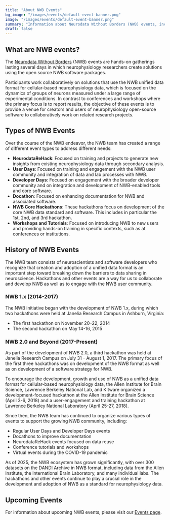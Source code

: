 ```yaml
---
title: "About NWB Events"
bg_image: "/images/events/default-event-banner.png"
image: "/images/events/default-event-banner.png"
summary: "Information about Neurodata Without Borders (NWB) events, including their purpose, types, and history."
draft: false
---
```


## What are NWB events?

The [Neurodata Without Borders](https://www.nwb.org/) (NWB) events are hands-on gatherings lasting several days in which neurophysiology researchers create solutions using the open source NWB software packages.

Participants work collaboratively on solutions that use the NWB unified data format for cellular-based neurophysiology data, which is focused on the dynamics of groups of neurons measured under a large range of experimental conditions. In contrast to conferences and workshops where the primary focus is to report results, the objective of these events is to provide a venue for creators and users of neurophysiology open-source software to collaboratively work on related research projects.

## Types of NWB Events

Over the course of the NWB endeavor, the NWB team has created a range of different event types to address different needs:

- **NeurodataReHack**: Focused on training and projects to generate new insights from existing neurophysiology data through secondary analysis.
- **User Days**: Focused on training and engagement with the NWB user community and integration of data and lab processes with NWB.
- **Developer Days**: Focused on engagement with the broader developer community and on integration and development of NWB-enabled tools and core software.
- **Docathon**: Focused on enhancing documentation for NWB and associated software.
- **NWB Core Hackathons**: These hackathons focus on development of the core NWB data standard and software. This includes in particular the 1st, 2nd, and 3rd hackathon.
- **Workshops and Tutorials**: Focused on introducing NWB to new users and providing hands-on training in specific contexts, such as at conferences or institutions.

## History of NWB Events

The NWB team consists of neuroscientists and software developers who recognize that creation and adoption of a unified data format is an important step toward breaking down the barriers to data sharing in neuroscience. Hackathons and other events are a way for us to collaborate and develop NWB as well as to engage with the NWB user community.

### NWB 1.x (2014-2017)
The NWB initiative began with the development of NWB 1.x, during which two hackathons were held at Janelia Research Campus in Ashburn, Virginia:
- The first hackathon on November 20–22, 2014
- The second hackathon on May 14-16, 2015

### NWB 2.0 and Beyond (2017-Present)
As part of the development of NWB 2.0, a third hackathon was held at Janelia Research Campus on July 31 - August 1, 2017. The primary focus of the first three hackathons was on development of the NWB format as well as on development of a software strategy for NWB.

To encourage the development, growth and use of NWB as a unified data format for cellular-based neurophysiology data, the Allen Institute for Brain Science, Lawrence Berkeley National Lab, and Kitware organized a development-focused hackathon at the Allen Institute for Brain Science (April 3-6, 2018) and a user-engagement and training hackathon at Lawrence Berkeley National Laboratory (April 25-27, 2018).

Since then, the NWB team has continued to organize various types of events to support the growing NWB community, including:

- Regular User Days and Developer Days events
- Docathons to improve documentation
- NeurodataReHack events focused on data reuse
- Conference tutorials and workshops
- Virtual events during the COVID-19 pandemic

As of 2025, the NWB ecosystem has grown significantly, with over 300 datasets on the DANDI Archive in NWB format, including data from the Allen Institute, the International Brain Laboratory, and many individual labs. The hackathons and other events continue to play a crucial role in the development and adoption of NWB as a standard for neurophysiology data.

## Upcoming Events

For information about upcoming NWB events, please visit our [Events page](/events/).
